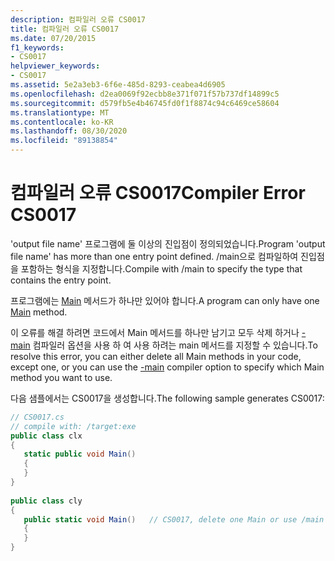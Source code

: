 ```yaml
---
description: 컴파일러 오류 CS0017
title: 컴파일러 오류 CS0017
ms.date: 07/20/2015
f1_keywords:
- CS0017
helpviewer_keywords:
- CS0017
ms.assetid: 5e2a3eb3-6f6e-485d-8293-ceabea4d6905
ms.openlocfilehash: d2ea0069f92ecbb8e371f071f57b737df14899c5
ms.sourcegitcommit: d579fb5e4b46745fd0f1f8874c94c6469ce58604
ms.translationtype: MT
ms.contentlocale: ko-KR
ms.lasthandoff: 08/30/2020
ms.locfileid: "89138854"
---
```

# <a name="compiler-error-cs0017"></a><span data-ttu-id="3fb27-103">컴파일러 오류 CS0017</span><span class="sxs-lookup"><span data-stu-id="3fb27-103">Compiler Error CS0017</span></span>
<span data-ttu-id="3fb27-104">'output file name' 프로그램에 둘 이상의 진입점이 정의되었습니다.</span><span class="sxs-lookup"><span data-stu-id="3fb27-104">Program 'output file name' has more than one entry point defined.</span></span> <span data-ttu-id="3fb27-105">/main으로 컴파일하여 진입점을 포함하는 형식을 지정합니다.</span><span class="sxs-lookup"><span data-stu-id="3fb27-105">Compile with /main to specify the type that contains the entry point.</span></span>  
  
 <span data-ttu-id="3fb27-106">프로그램에는 [Main](../programming-guide/main-and-command-args/index.md) 메서드가 하나만 있어야 합니다.</span><span class="sxs-lookup"><span data-stu-id="3fb27-106">A program can only have one [Main](../programming-guide/main-and-command-args/index.md) method.</span></span>  
  
 <span data-ttu-id="3fb27-107">이 오류를 해결 하려면 코드에서 Main 메서드를 하나만 남기고 모두 삭제 하거나 [-main](../language-reference/compiler-options/main-compiler-option.md) 컴파일러 옵션을 사용 하 여 사용 하려는 main 메서드를 지정할 수 있습니다.</span><span class="sxs-lookup"><span data-stu-id="3fb27-107">To resolve this error, you can either delete all Main methods in your code, except one, or you can use the [-main](../language-reference/compiler-options/main-compiler-option.md) compiler option to specify which Main method you want to use.</span></span>  
  
 <span data-ttu-id="3fb27-108">다음 샘플에서는 CS0017을 생성합니다.</span><span class="sxs-lookup"><span data-stu-id="3fb27-108">The following sample generates CS0017:</span></span>  
  
```csharp  
// CS0017.cs  
// compile with: /target:exe  
public class clx  
{  
   static public void Main()  
   {  
   }  
}  
  
public class cly  
{  
   public static void Main()   // CS0017, delete one Main or use /main  
   {  
   }  
}  
```
